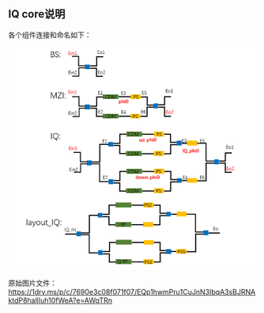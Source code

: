 ## IQ core说明
各个组件连接和命名如下：

![alt text](IQ_core.jpg)

原始图片文件：https://1drv.ms/p/c/7690e3c08f071f07/EQp1hwmPru1CuJnN3IbqA3sBJRNAktdP8hallIuh10fWeA?e=AWqTRn

